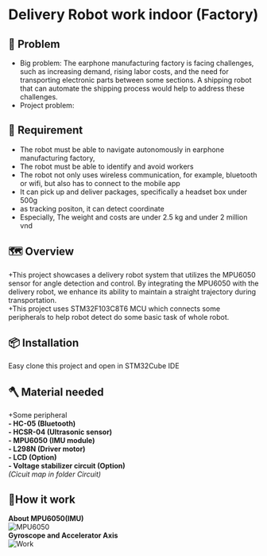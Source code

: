 # Delivery Robot work indoor (Factory)  
## 🤖 Problem 
- Big problem: The earphone manufacturing factory is facing challenges, such as increasing demand, rising labor costs, and the need for transporting electronic parts between some sections. A shipping robot that can automate the shipping process would help to address these challenges.
- Project problem:
## 🐴 Requirement
+ The robot must be able to navigate autonomously in earphone manufacturing factory, 
+ The robot must be able to identify and avoid workers  
+ The robot not only uses wireless communication, for example, bluetooth or wifi, but also has to connect to the mobile app
+ It can pick up and deliver packages, specifically a headset box under 500g
+ as tracking positon, it can detect coordinate
+ Especially, The weight and costs are under 2.5 kg and under 2 million vnd

## 🗺️ Overview  
+This project showcases a delivery robot system that utilizes the MPU6050 sensor for angle detection and control. By integrating the MPU6050 with the delivery robot, we enhance its ability to maintain a straight trajectory during transportation.  
+This project uses STM32F103C8T6 MCU which connects some peripherals to help robot detect do some basic task of whole robot.  
## 📦 Installation  
Easy clone this project and open in STM32Cube IDE  
## 🪓 Material needed
+Some peripheral   
            **- HC-05 (Bluetooth)**  
            **- HCSR-04 (Ultrasonic sensor)**  
            **- MPU6050 (IMU module)**  
            **- L298N (Driver motor)**  
            **- LCD (Option)**  
            **- Voltage stabilizer circuit (Option)**  
_(Cỉcuit map in folder Circuit)_  
## 🚀How it work
**About MPU6050(IMU)**  
![MPU6050](https://blog.mecsu.vn/wp-content/uploads/2022/02/mo-dun-gia-toc-ke-mpu6050-2.png)  
**Gyroscope and Accelerator Axis**  
![Work](https://www.electronicwings.com/storage/PlatformSection/TopicContent/138/description/2_Oreintation_Polarity_of_Rotation_MPU6050.PNG)


